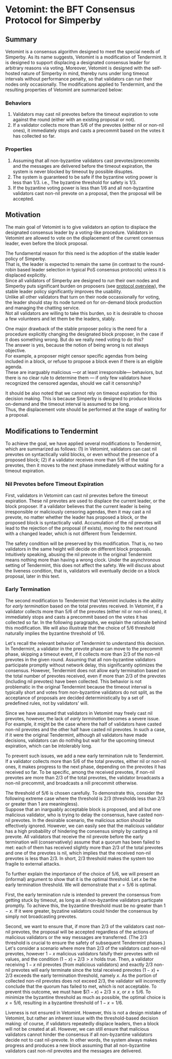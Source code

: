 # Vetomint: the BFT Consensus Protocol for Simperby

## Summary

Vetomint is a consensus algorithm designed to meet the special needs of
Simperby. As its name suggests, Vetomint is a modification of Tendermint. It is
designed to support displacing a designated consensus leader for arbitrary
reasons via voting. Moreover, Vetomint is designed with the self-hosted nature
of Simperby in mind, thereby runs under long timeout intervals without
performance penalty, so that validators can run their nodes only occasionally.
The modifications applied to Tendermint, and the resulting properties of
Vetomint are summarized below:

### Behaviors

1. Validators may cast nil prevotes before the timeout expiration to vote
against the round (either with an existing proposal or not).  
2. If a validator collects more than 5/6 of the prevotes (either nil or non-nil
ones), it immediately stops and casts a precommit based on the votes it has
collected so far.

### Properties

1. Assuming that all non-byzantine validators cast prevotes/precommits and the
messages are delivered before the timeout expiration, the system is never
blocked by timeout by possible disuptes.
2. The system is guaranteed to be safe if the byzantine voting power is less
   than $1/3$. i.e., The byzantine threshold for safety is $1/3$.
3. If the byzantine voting power is less than $1/6$ and all non-byzantine
validators cast non-nil prevote on a proposal, then the proposal will be
accepted.

## Motivation

The main goal of Vetomint is to give validators an option to displace the
designated consensus leader by a voting-like procedure. Validators in Vetomint
are allowed to vote on the displacement of the current consensus leader, even
before the block proposal.

The fundamental reason for this need is the adoption of the stable leader policy
of Simperby.  
That is, the leader is expected to remain the same (in contrast to the
round-robin based leader selection in typical PoS consensus protocols) unless it
is displaced explicitly.  
Since all validators of Simperby are designed to run their own nodes and
Simperby puts significant burden on proposers (see [protocol
overview](./protocol_overview.md)), the stable leader policy significantly
improves the usability.  
Unlike all other validators that turn on their node occassionally for voting,
the leader should stay its node turned on for on-demand block production and
managing the chatting service.  
Not all validators are willing to take this burden, so it is desirable to choose
a few volunteers and let them be the leaders, stably.

One major drawback of the stable proposer policy is the need for a procedure
explicitly changing the designated block proposer, in the case if it does
something wrong. But do we really need voting to do this?  
The answer is yes, because the notion of being wrong is not always objective.  
For example, a proposer might censor specific agendas from being included in a
block, or refuse to propose a block even if there is an eligible agenda.  
These are inarguably malicious —or at least irresponsible— behaviors, but there
is no clear rule to determine them — if only few validators have recognized the
censored agendas, should we call it censorship?

It should be also noted that we cannot rely on timeout expiration for this
decision making. This is because Simperby is designed to produce blocks
on-demand and the timeout interval is assumed to be long.  
Thus, the displacement vote should be performed at the stage of waiting for a
proposal.

## Modifications to Tendermint

To achieve the goal, we have applied several modifications to Tendermint, which
are summarized as follows: (1) in Vetomint, validators can cast nil prevotes on
syntactically valid blocks, or even without the presence of a proposed block;
(2) if a validator receives more than 5/6 of the total prevotes, then it moves
to the next phase immediately without waiting for a timeout expiration.

### Nil Prevotes before Timeout Expiration

First, validators in Vetomint can cast nil prevotes before the timeout
expiration. These nil prevotes are used to displace the current leader, or the
block proposer. If a validator believes that the current leader is being
irresponsible or maliciously censoring agendas, then it may cast a nil prevote,
no matter whether the leader has proposed a block, or the proposed block is
syntactically valid. Accumulation of the nil prevotes will lead to the rejection
of the proposal (if exists), moving to the next round with a changed leader,
which is not different from Tendermint.

<!---
TODO: Elaborate on this.
The following text is fine for giving intuition, but contains subtle errors.
Intuitively speaking, abusing the nil prevote in the original Tendermint means
nothing more than having a wrong clock.
-->
The safety condition will be preserved by this modification. That is, no two
validators in the same height will decide on different block proposals.
Intuitively speaking, abusing the nil prevote in the original Tendermint means
nothing more than having a wrong clock. Under the asynchronous setting of
Tendermint, this does not affect the safety. We will discuss about the liveness
condition, that is, validators will eventually decide on a block proposal, later
in this text.

### Early Termination

The second modification to Tendermint that Vetomint includes is the ability for
*early termination* based on the total prevotes received. In Vetomint, if a
validator collects more than 5/6 of the prevotes (either nil or non-nil ones),
it immediately stops and casts a precommit based on the votes it has collected
so far. In the following paragraphs, we explain the rationale behind this
modification. We will also illustrate that the choice of 5/6 threshold naturally
implies the byzantine threshold of 1/6.

Let's recall the relevant behavior of Tendermint to understand this decision. In
Tendermint, a validator in the prevote phase can move to the precommit phase,
skipping a timeout event, if it collects more than 2/3 of the non-nil prevotes
in the given round. Assuming that all non-byzantine validators participate
promptly without network delay, this significantly optimizes the consensus.
However, Tendermint does not allow early termination based on the total number
of prevotes received, even if more than 2/3 of the prevotes (including nil
prevotes) have been collected. This behavior is not problematic in the original
Tendermint because the timeout interval is typically short and votes from
non-byzantine validators do not split, as the acceptance of proposals are
decided deterministically by a set of predefined rules, not by validators' will.

Since we have assumed that validators in Vetomint may freely cast nil prevotes,
however, the lack of *early termination* becomes a severe issue. For example, it
might be the case where the half of validators have casted non-nil prevotes and
the other half have casted nil prevotes. In such a case, if it were the original
Tendermint, although all validators have made decisions, validators can do
nothihg but wait for the upcoming timeout expiration, which can be intolerably
long.

To prevent such issues, we add a new early termination rule to Tendermint. If a
validator collects more than 5/6 of the total prevotes, either nil or non-nil
ones, it makes progress to the next phase, depending on the prevotes it has
received so far. To be specific, among the received prevotes, if non-nil
prevotes are more than 2/3 of the total prevotes, the validator broadcasts a
non-nil precommit, and broadcasts a nill precommit otherwise.

The threshold of 5/6 is chosen carefully. To demonstrate this, consider the
following extreme case where the threshold is 2/3 (thresholds less than 2/3 or
greater than 1 are meaningless).  
Suppose that an inarguably acceptable block is proposed, and all but one
malicious validator, who is trying to delay the consensus, have casted non-nil
prevotes. In the desirable scenario, the malicious action should be effectively
ignored. However, we can easily see that the malicious validator has a high
probability of hindering the consensus simply by casting a nil prevote. All
validators that receive the nil prevote before the early termination will
(conservatively) assume that a quorum has been failed to met: each of them has
received slightly more than 2/3 of the total prevotes and one of the prevotes is
nil, which implies that the received non-nil prevotes is less than 2/3. In
short, 2/3 threshold makes the system too fragile to external attacks.

To further explain the importance of the choice of 5/6, we will present an
(informal) argument to show that it is the optimal threshold. Let $x$ be the
early termination threshold. We will demonstrate that $x = 5/6$ is optimal.

First, the early termination rule is intended to prevent the consensus from
getting stuck by timeout, as long as all non-byzantine validators particpate
promptly. To achieve this, the byzantine threshold must be no greater than
$1-x$. If it were greater, byzatine validators could hinder the consensus by
simply not broadcasting prevotes.

Second, we want to ensure that, if more than 2/3 of the validators cast non-nil
prevotes, the proposal will be accepted regardless of the actions of malicious
validators or the way messages are transferred.
(The 2/3 threshold is crucial to ensure the safety of subsequent Tendermint
phases.)
Let's consider a scenario where more than $2/3$ of the validators cast non-nil
prevotes, however $1-x$ malicious validators falsify their prevotes with nil
values, and the condition $(1-x) + 2/3 > x$ holds true.
Then, a validator receiving $1-x$ nil prevotes (from malicious validators) and
exactly $2/3$ non-nil prevotes will early terminate since the total received
prevotes $(1-x) + 2/3$ exceeds the early termination threshold, namely $x$.
As the portion of collected non-nil prevotes does not exceed 2/3, the validator
will incorrectly conclude that the quorum has failed to met, which is not
acceptable.
To prevent this outcome, we must have $$(1-x) + 2/3 \le x$, or $x \ge 5/6$.  To
minimize the byzantine threshold as much as possible, the optimal choice is
$x=5/6$, resulting in a byzantine threshold of $1-x = 1/6$.

Liveness is not ensured in Vetomint. However, this is not a design mistake of
Vetomint, but rather an inherent issue with the threshold-based decision making:
of course, if validators repeatedly displace leaders, then a block will not be
created at all. However, we can still ensure that malicious validators cannot
hinder the consensus if all non-byzantine validators decide not to cast
nil-prevote. In other words, the system always makes progress and produces a new
block assuming that all non-byzantine validators cast non-nil prevotes and the
messages are delivered.
